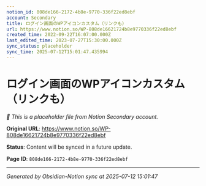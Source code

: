 ```yaml
---
notion_id: 808de166-2172-4b8e-9770-336f22ed8ebf
account: Secondary
title: ログイン画面のWPアイコンカスタム（リンクも）
url: https://www.notion.so/WP-808de16621724b8e9770336f22ed8ebf
created_time: 2022-09-22T16:07:00.000Z
last_edited_time: 2023-07-27T15:30:00.000Z
sync_status: placeholder
sync_time: 2025-07-12T15:01:47.435994
---
```


# ログイン画面のWPアイコンカスタム（リンクも）

*🔄 This is a placeholder file from Notion Secondary account.*

**Original URL**: https://www.notion.so/WP-808de16621724b8e9770336f22ed8ebf

**Status**: Content will be synced in a future update.

**Page ID**: `808de166-2172-4b8e-9770-336f22ed8ebf`

---

*Generated by Obsidian-Notion sync at 2025-07-12 15:01:47*
